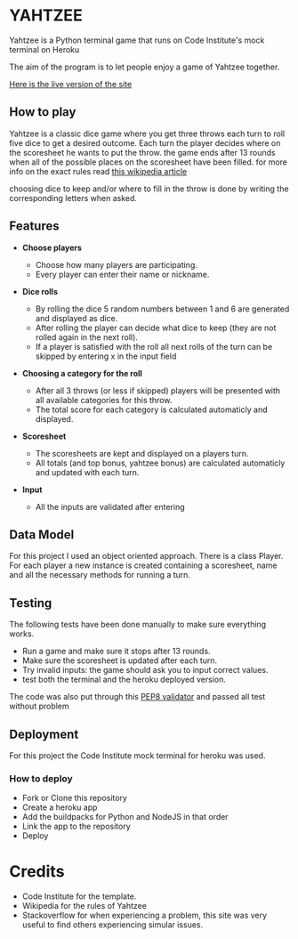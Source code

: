 # YAHTZEE

Yahtzee is a Python terminal game that runs on Code Institute's mock terminal on Heroku

The aim of the program is to let people enjoy a game of Yahtzee together.

[Here is the live version of the site](https://yahtzee-1-32ffa45a6b88.herokuapp.com)

## How to play

Yahtzee is a classic dice game where you get three throws each turn to roll five dice to get a desired outcome.
Each turn the player decides where on the scoresheet he wants to put the throw.
the game ends after 13 rounds when all of the possible places on the scoresheet have been filled.
for more info on the exact rules read [this wikipedia article](https://en.wikipedia.org/wiki/Yahtzee) 

choosing dice to keep and/or where to fill in the throw is done by writing the corresponding letters when asked.

## Features

- __Choose players__

    - Choose how many players are participating.
    - Every player can enter their name or nickname.

- __Dice rolls__

    - By rolling the dice 5 random numbers between 1 and 6 are generated and displayed as dice.
    - After rolling the player can decide what dice to keep (they are not rolled again in the next roll).
    - If a player is satisfied with the roll all next rolls of the turn can be skipped by entering x in the input field

- __Choosing a category for the roll__

    - After all 3 throws (or less if skipped) players will be presented with all available categories for this throw.
    - The total score for each category is calculated automaticly and displayed.

- __Scoresheet__

    - The scoresheets are kept and displayed on a players turn.
    - All totals (and top bonus, yahtzee bonus) are calculated automaticly and updated with each turn.

- __Input__

    - All the inputs are validated after entering


## Data Model

For this project I used an object oriented approach.
There is a class Player.
For each player a new instance is created containing a scoresheet, name and all the necessary methods for running a turn.

## Testing

The following tests have been done manually to make sure everything works.

- Run a game and make sure it stops after 13 rounds.
- Make sure the scoresheet is updated after each turn.
- Try invalid inputs: the game should ask you to input correct values.
- test both the terminal and the heroku deployed version.

The code was also put through this [PEP8 validator](https://pep8ci.herokuapp.com/#)
and passed all test without problem

## Deployment

For this project the Code Institute mock terminal for heroku was used.

### How to deploy

- Fork or Clone this repository
- Create a heroku app
- Add the buildpacks for Python and NodeJS in that order
- Link the app to the repository
- Deploy

# Credits

- Code Institute for the template.
- Wikipedia for the rules of Yahtzee
- Stackoverflow for when experiencing a problem, this site was very useful to find others experiencing simular issues.